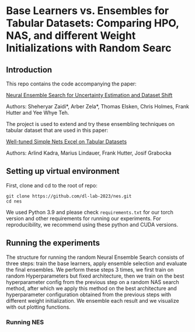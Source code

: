 # Base Learners vs. Ensembles for Tabular Datasets: Comparing HPO, NAS, and different Weight Initializations with Random Searc

## Introduction
This repo contains the code accompanying the paper:

[Neural Ensemble Search for Uncertainty Estimation and Dataset Shift](https://arxiv.org/abs/2006.08573)

Authors: Sheheryar Zaidi*, Arber Zela*, Thomas Elsken, Chris Holmes, Frank Hutter and Yee Whye Teh.

The project is used to extend and try these ensembling techniques on tabular dataset that are used in this paper:

[Well-tuned Simple Nets Excel on Tabular Datasets](https://arxiv.org/pdf/2106.11189)

Authors: Arlind Kadra, Marius Lindauer, Frank Hutter, Josif Grabocka

## Setting up virtual environment

First, clone and cd to the root of repo:

```
git clone https://github.com/dl-lab-2023/nes.git
cd nes
```

We used Python 3.9 and please check `requirements.txt` for our torch version and other requirements for running our experiments. For reproducibility, we recommend using these python and CUDA versions.

## Running the experiments

The structure for running the random Neural Ensemble Search consists of three steps: train the base learners, apply ensemble selection and evaluate the final ensembles. We perform these steps 3 times, we first train on random Hyperparameters but fixed architecture, then we train on the best hyperparameter config from the previous step on a random NAS search method, after which we apply this method on the best architecture and hyperparameter configuration obtained from the previous steps with different weight initialization. We ensemble each result and we visualize with out plotting functions.

### Running NES


